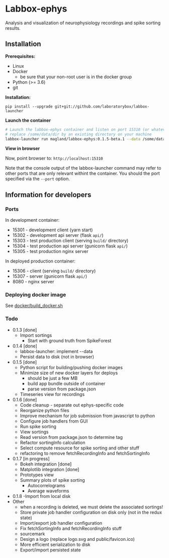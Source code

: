 # Labbox-ephys

Analysis and visualization of neurophysiology recordings and spike sorting results.

## Installation

**Prerequisites:**

* Linux
* Docker
    - be sure that your non-root user is in the docker group
* Python (>= 3.6)
* git

**Installation:**

```
pip install --upgrade git+git://github.com/laboratorybox/labbox-launcher
```

**Launch the container**

```bash
# Launch the labbox-ephys container and listen on port 15310 (or whatever you choose)
# replace /some/data/dir by an existing directory on your machine
labbox-launcher run magland/labbox-ephys:0.1.5-beta.1 --data /some/data/dir --port 15310
```

**View in browser**

Now, point browser to: `http://localhost:15310`

Note that the console output of the labbox-launcher command may refer to other ports that are only relevant withint the container. You should the port specified via the `--port` option.

## Information for developers

### Ports

In development container:

* 15301 - development client (yarn start)
* 15302 - development api server (flask `api/`)
* 15303 - test production client (serving `build/` directory)
* 15304 - test production api server (gunicorn flask `api/`)
* 15305 - test production nginx server

In deployed production container:

* 15306 - client (serving `build/` directory)
* 15307 - server (gunicorn flask `api/`)
* 8080 - nginx server

### Deploying docker image

See [docker/build_docker.sh](docker/build_docker.sh)

### Todo

* 0.1.3 [done]
    - Import sortings
        - Start with ground truth from SpikeForest
* 0.1.4 [done]
    - labbox-launcher: implement --data
    - Persist data to disk (not in browser)
* 0.1.5 [done]
    - Python script for building/pushing docker images
    - Minimize size of new docker layers for deploys
        - should be just a few MB
        - build app bundle outside of container
        - parse version from package.json
    - Timeseries view for recordings
* 0.1.6 [done]
    - Code cleanup - separate out ephys-specific code
    - Reorganize python files
    - Improve mechanism for job submission from javascript to python
    - Configure job handlers from GUI
    - Run spike sorting
    - View sortings
    - Read version from package.json to determine tag
    - Refactor sortingInfo calculation
    - Select compute resource for spike sorting and other stuff
    - refactoring to remove fetchRecordingInfo and fetchSortingInfo
* 0.1.7 [in progress]
    - Bokeh integration [done]
    - Matplotlib integration [done]
    - Prototypes view
    - Summary plots of spike sorting
        - Autocorrelograms
        - Average waveforms
* 0.1.8
    -Import from local disk
* Other
    - when a recording is deleted, we must delete the associated sortings!
    - Store private job handler configuration on disk only (not in the redux state)
    - Import/export job handler configuration
    - Fix fetchSortingInfo and fetchRecordingInfo stuff
    - sourcemark
    - Design a logo (replace logo.svg and public/favicon.ico)
    - More efficient serialization to disk
    - Export/import persisted state

